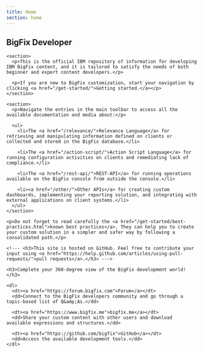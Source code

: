 ```yaml
---
title: Home
section: home
---
```


<div class="container-left">
  <article class="article">
    <h1>BigFix Developer</h1>

    <section>
      <p>This is the official IBM repository of information for developing IBM BigFix content, and it is tailored to satisfy the needs of both beginner and expert content developers.</p>

      <p>If you are new to BigFix customization, start your navigation by clicking <a href="/get-started/">Getting started.</a></p>
    </section>

    <section>
      <p>Navigate the entries in the main toolbar to access all the available documentation and media about:</p>

      <ul>
        <li>The <a href="/relevance/">Relevance Language</a> for retrieving and manipulating information defined on clients or collected and stored in the BigFix database.</li>

        <li>The <a href="/action-script/">Action Script Language</a> for running configuration activities on clients and remediating lack of compliance.</li>

        <li>The <a href="/rest-api/">REST-API</a> for running operations available on the BigFix console from outside the console.</li>

        <li><a href="/other/">Other APIs</a> for creating custom dashboards, implementing your reporting solution, and integrating with external applications on client systems.</li>
      </ul>
    </section>

  <!---  <section>
      <p>Learn how to implement these use case scenarios and which languages or API to use to:</p>

      <ul>
        <li><strong>Manage custom content on clients</strong>
          <ul>
            <li><a href="https://developer.bigfix.com/examples/custom-computer-group.html">Use Relevance to create a computer group</a></li>
            <li>Retrieve client custom settings and display them on the console.</li>
            <li>Enforce a custom policy.</li>
            <li>Run custom commands or configuration activities on clients.</li>
          </ul>
        </li>

        <li><strong>Customize interfaces</strong>
          <ul>
            <li>Create my custom dashboard to view from the console.</li>
            <li>Create my custom reporting in textual and graphical format against BigFix collected data.</li>
          </ul>
        </li>

        <li><strong>Customize integrations</strong>
          <ul>
            <li>Aggregate data contained in different BigFix environment into web reports.</li>
            <li>Use data inspected on the client as input for a local proprietary application.</li>
            <li>Run operations available on the BigFix console from outside the console and automate tasks.</li>
          </ul>
        </li>
      </ul>

      <p>You can access the list of available scenarios from any page in this site by clicking <a href="/examples/">Examples</a> in the main toolbar.</p>
    </section>
  --->
    
    <p>Do not forget to read carefully the <a href="/get-started/best-practices.html">known best practices</a>. They can help you to create your custom solution in a simpler and safer way by following a consolidated path.</p>
  </article>
</div>

<div class="container-right">
  <aside class="side-nav">
    
  
    <!--- <h3>This site is hosted on GitHub. Feel free to contribute your input using <a href="https://help.github.com/articles/using-pull-requests/">pull requests</a>.</h3> --->
  
    <h3>Complete your 360-degree view of the BigFix development world!</h3>

    <dl>
      <dt><a href="https://forum.bigfix.com">Forum</a></dt>
      <dd>Connect to the BigFix developers community and go through a topic-based list of Q&amp;As.</dd>

      <dt><a href="https://www.bigfix.me">bigfix.me</a></dt>
      <dd>Share your custom content with other users and download available expressions and structures.</dd>

      <dt><a href="https://github.com/bigfix">GitHub</a></dt>
      <dd>Access the available development tools.</dd>
    </dl>
  
  </aside>
</div>
